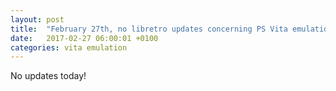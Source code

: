 ```yaml
---
layout: post
title:  "February 27th, no libretro updates concerning PS Vita emulation and emulators"
date:   2017-02-27 06:00:01 +0100
categories: vita emulation
---
```


No updates today!
